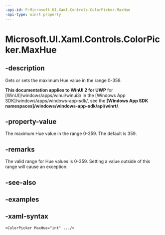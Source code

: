 ```yaml
---
-api-id: P:Microsoft.UI.Xaml.Controls.ColorPicker.MaxHue
-api-type: winrt property
---
```

<!-- Property syntax.
public int MaxHue { get;  set; }
-->

# Microsoft.UI.Xaml.Controls.ColorPicker.MaxHue


## -description

Gets or sets the maximum Hue value in the range 0-359.


**This documentation applies to WinUI 2 for UWP** for [WinUI]/windows/apps/winui/winui3/ in the [Windows App SDK]/windows/apps/windows-app-sdk/, see the **[Windows App SDK namespaces]/windows/windows-app-sdk/api/winrt/**.

## -property-value

The maximum Hue value in the range 0-359. The default is 359.


## -remarks

The valid range for Hue values is 0-359. Setting a value outside of this range will cause an exception.


## -see-also


## -examples


## -xaml-syntax

```xaml
<ColorPicker MaxHue="int" .../>
```


